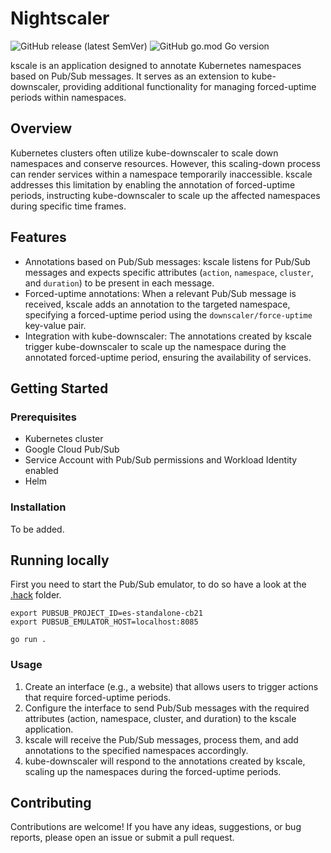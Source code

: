 # Nightscaler

![GitHub release (latest SemVer)](https://img.shields.io/github/v/release/orkarstoft/kscale?sort=semver&style=flat-square) ![GitHub go.mod Go version](https://img.shields.io/github/go-mod/go-version/orkarstoft/kscale?style=flat-square)

kscale is an application designed to annotate Kubernetes namespaces based on Pub/Sub messages. It serves as an extension to kube-downscaler, providing additional functionality for managing forced-uptime periods within namespaces.

## Overview

Kubernetes clusters often utilize kube-downscaler to scale down namespaces and conserve resources. However, this scaling-down process can render services within a namespace temporarily inaccessible. kscale addresses this limitation by enabling the annotation of forced-uptime periods, instructing kube-downscaler to scale up the affected namespaces during specific time frames.

## Features

- Annotations based on Pub/Sub messages: kscale listens for Pub/Sub messages and expects specific attributes (`action`, `namespace`, `cluster`, and `duration`) to be present in each message.
- Forced-uptime annotations: When a relevant Pub/Sub message is received, kscale adds an annotation to the targeted namespace, specifying a forced-uptime period using the `downscaler/force-uptime` key-value pair.
- Integration with kube-downscaler: The annotations created by kscale trigger kube-downscaler to scale up the namespace during the annotated forced-uptime period, ensuring the availability of services.

## Getting Started

### Prerequisites

- Kubernetes cluster
- Google Cloud Pub/Sub
- Service Account with Pub/Sub permissions and Workload Identity enabled
- Helm

### Installation
To be added.

## Running locally

First you need to start the Pub/Sub emulator, to do so have a look at the [.hack](./.hack/README.md) folder.

```shell
export PUBSUB_PROJECT_ID=es-standalone-cb21
export PUBSUB_EMULATOR_HOST=localhost:8085

go run .
```

### Usage
1. Create an interface (e.g., a website) that allows users to trigger actions that require forced-uptime periods.
2. Configure the interface to send Pub/Sub messages with the required attributes (action, namespace, cluster, and duration) to the kscale application.
3. kscale will receive the Pub/Sub messages, process them, and add annotations to the specified namespaces accordingly.
4. kube-downscaler will respond to the annotations created by kscale, scaling up the namespaces during the forced-uptime periods.

## Contributing
Contributions are welcome! If you have any ideas, suggestions, or bug reports, please open an issue or submit a pull request.
